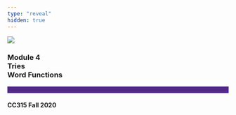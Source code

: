 ```yaml
---
type: "reveal"
hidden: true
---
```


<section>
<img class="stretch plain" src="/images/core-logo-on-white.png">
<h3> Module 4 <br> Tries <br> Word Functions </h3>
<hr style="height:15px;color:512888;background-color:512888;">
<h4>CC315 Fall 2020</h4>
</section>